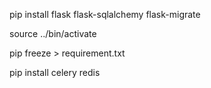 pip install flask flask-sqlalchemy flask-migrate

source ../bin/activate

pip freeze > requirement.txt

pip install celery redis